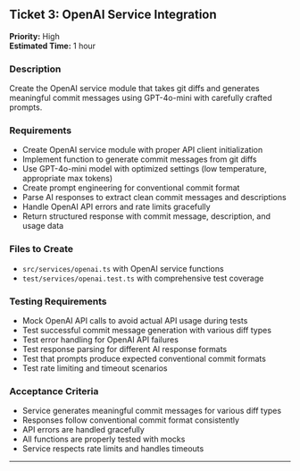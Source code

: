 ## Ticket 3: OpenAI Service Integration

**Priority:** High  
**Estimated Time:** 1 hour

### Description

Create the OpenAI service module that takes git diffs and generates meaningful commit messages using GPT-4o-mini with carefully crafted prompts.

### Requirements

- Create OpenAI service module with proper API client initialization
- Implement function to generate commit messages from git diffs
- Use GPT-4o-mini model with optimized settings (low temperature, appropriate max tokens)
- Create prompt engineering for conventional commit format
- Parse AI responses to extract clean commit messages and descriptions
- Handle OpenAI API errors and rate limits gracefully
- Return structured response with commit message, description, and usage data

### Files to Create

- `src/services/openai.ts` with OpenAI service functions
- `test/services/openai.test.ts` with comprehensive test coverage

### Testing Requirements

- Mock OpenAI API calls to avoid actual API usage during tests
- Test successful commit message generation with various diff types
- Test error handling for OpenAI API failures
- Test response parsing for different AI response formats
- Test that prompts produce expected conventional commit formats
- Test rate limiting and timeout scenarios

### Acceptance Criteria

- Service generates meaningful commit messages for various diff types
- Responses follow conventional commit format consistently
- API errors are handled gracefully
- All functions are properly tested with mocks
- Service respects rate limits and handles timeouts

---
